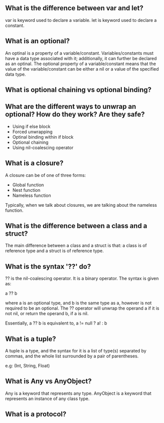 ## What is the difference between var and let?

var is keyword used to declare a variable.
let is keyword used to declare a constant.

## What is an optional?

An optinal is a property of a variable/constant. Variables/constants must have a data type associated with it; additionally, it can further be declared as an optinal. The optional property of a variable/constant means that the value of the variable/constant can be either a nil or a value of the specified data type.

## What is optional chaining vs optional binding?


## What are the different ways to unwrap an optional? How do they work? Are they safe?

* Using if else block
* Forced unwrapping
* Optinal binding within if block
* Optional chaining
* Using nil-coalescing operator


## What is a closure?

A closure can be of one of three forms:
* Global function
* Nest function
* Nameless function

Typically, when we talk about closures, we are talking about the nameless function.

## What is the difference between a class and a struct?

The main difference between a class and a struct is that: a class is of reference type and a struct is of reference type.

## What is the syntax '??' do?

?? is the nil-coalescing operator. It is a binary operator. The syntax is given as:

a ?? b

where a is an optional type, and b is the same type as a, however is not required to be an optional. The ?? operator will unwrap the operand a if it is not nil, or return the operand b, if a is nil. 

Essentially, a ?? b is equivalent to, a != null ? a! : b

## What is a tuple?

A tuple is a type, and the syntax for it is a list of type(s) separated by commas, and the whole list surrounded by a pair of parentheses.

e.g: (Int, String, Float)

## What is Any vs AnyObject?

Any is a keyword that represents any type.
AnyObject is a keyword that represents an instance of any class type.

## What is a protocol?
